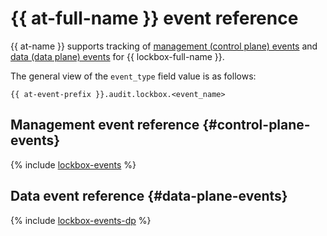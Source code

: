 # {{ at-full-name }} event reference

{{ at-name }} supports tracking of [management (control plane) events](../audit-trails/concepts/format.md) and [data (data plane) events](../audit-trails/concepts/format-data-plane.md) for {{ lockbox-full-name }}.

The general view of the `event_type` field value is as follows:

```text
{{ at-event-prefix }}.audit.lockbox.<event_name>
```

## Management event reference {#control-plane-events}

{% include [lockbox-events](../_includes/audit-trails/events/lockbox-events.md) %}

## Data event reference {#data-plane-events}

{% include [lockbox-events-dp](../_includes/audit-trails/events/lockbox-events-dp.md) %}